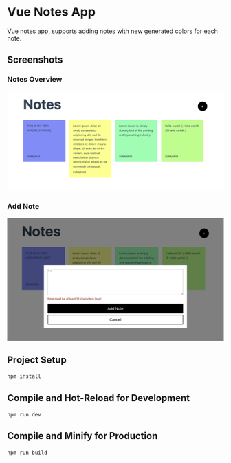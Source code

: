 # Vue Notes App
Vue notes app, supports adding notes with new generated colors for each note.

## Screenshots

### Notes Overview

![App screenshot 1](./screenshots/screenshot-1.png)

### Add Note

![App screenshot 2](./screenshots/screenshot-2.png)


## Project Setup

```sh
npm install
```


## Compile and Hot-Reload for Development

```sh
npm run dev
```


## Compile and Minify for Production

```sh
npm run build
```
